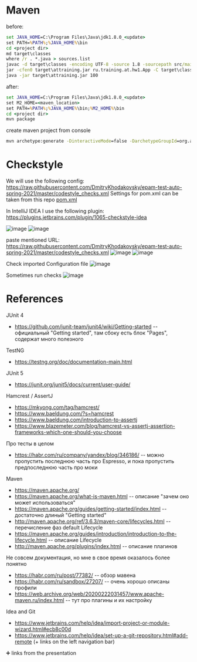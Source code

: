 # Maven
before:
```cmd
set JAVA_HOME=C:\Program Files\Java\jdk1.8.0_<update>
set PATH=%PATH%;%JAVA_HOME%\bin
cd <project dir>
md target\classes
where /r . *.java > sources.list
javac -d target\classes -encoding UTF-8 -source 1.8 -sourcepath src/main/java @sources.list
jar -cfen0 target\attraining.jar ru.training.at.hw1.App -C target\classes .
java -jar target\attraining.jar 100
```
after:
```cmd
set JAVA_HOME=C:\Program Files\Java\jdk1.8.0_<update>
set M2_HOME=<maven_location>
set PATH=%PATH%;%JAVA_HOME%\bin;%M2_HOME%\bin
cd <project dir>
mvn package
```

create maven project from console
```cmd 
mvn archetype:generate -DinteractiveMode=false -DarchetypeGroupId=org.apache.maven.archetypes -DarchetypeArtifactId=maven-archetype-quickstart -DarchetypeVersion=1.4 -DgroupId=ru.training.at -DartifactId=epam-test-auto-spring-2021 -Dversion=2021.04.22-SNAPSHOT
```

# Checkstyle
We will use the following config: https://raw.githubusercontent.com/DmitryKhodakovsky/epam-test-auto-spring-2021/master/codestyle_checks.xml
Settings for pom.xml can be taken from this repo [pom.xml](epam-test-auto-spring-2021/pom.xml)

In IntelliJ IDEA I use the following plugin: https://plugins.jetbrains.com/plugin/1065-checkstyle-idea

![image](https://user-images.githubusercontent.com/13015572/115789258-86325200-a3cd-11eb-9c01-5f3ad6da3b9c.png)
![image](https://user-images.githubusercontent.com/13015572/115789363-b4b02d00-a3cd-11eb-8ce7-612756d011b7.png)

paste mentioned URL: https://raw.githubusercontent.com/DmitryKhodakovsky/epam-test-auto-spring-2021/master/codestyle_checks.xml
![image](https://user-images.githubusercontent.com/13015572/115789481-e32e0800-a3cd-11eb-9b93-9fa992fb2edd.png)
![image](https://user-images.githubusercontent.com/13015572/115789514-f04af700-a3cd-11eb-8504-1b79db1a45a7.png)

Check imported Configuration file
![image](https://user-images.githubusercontent.com/13015572/115789601-0d7fc580-a3ce-11eb-9f67-c1a26f50e444.png)

Sometimes run checks
![image](https://user-images.githubusercontent.com/13015572/115789824-6c453f00-a3ce-11eb-90f3-6e4bd1e23271.png)

# References

JUnit 4
- https://github.com/junit-team/junit4/wiki/Getting-started -- официальный "Getting started", там сбоку есть блок "Pages", содержат много полезного

TestNG
- https://testng.org/doc/documentation-main.html

JUnit 5
- https://junit.org/junit5/docs/current/user-guide/

Hamcrest / AssertJ
- https://mkyong.com/tag/hamcrest/
- https://www.baeldung.com/?s=hamcrest
- https://www.baeldung.com/introduction-to-assertj
- https://www.blazemeter.com/blog/hamcrest-vs-assertj-assertion-frameworks-which-one-should-you-choose

Про тесты в целом
- https://habr.com/ru/company/yandex/blog/346186/ -- можно пропустить последнюю часть про Espresso, и пока пропустить предпоследнюю часть про моки

Maven

- https://maven.apache.org/
- https://maven.apache.org/what-is-maven.html -- описание "зачем оно может использоваться"
- https://maven.apache.org/guides/getting-started/index.html -- достаточно длиный "Getting started"
- http://maven.apache.org/ref/3.6.3/maven-core/lifecycles.html -- перечисление фаз default Lifecycle
- https://maven.apache.org/guides/introduction/introduction-to-the-lifecycle.html -- описание Lifecycle
- http://maven.apache.org/plugins/index.html -- описание плагинов

Не совсем документация, но мне в свое время оказалось более понятно

- https://habr.com/ru/post/77382/ -- обзор мавена
- https://habr.com/ru/sandbox/27207/ -- очень хорошо описаны профили
- https://web.archive.org/web/20200222031457/www.apache-maven.ru/index.html -- тут про плагины и их настройку

Idea and Git
- https://www.jetbrains.com/help/idea/import-project-or-module-wizard.html#ecb8c00d
- https://www.jetbrains.com/help/idea/set-up-a-git-repository.html#add-remote (+ links on the left navigation bar)

:heavy_plus_sign: links from the presentation
